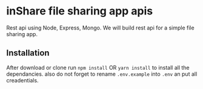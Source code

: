 # inShare file sharing app apis

Rest api using Node, Express, Mongo.
We will build rest api for a simple file sharing app. 

## Installation 
After download or clone run `npm install` OR `yarn install` to install all the dependancies.
also do not forget to rename `.env.example` into `.env` an put all creadentials.

